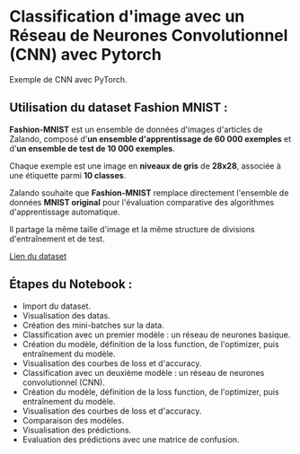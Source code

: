 # Classification d'image avec un Réseau de Neurones Convolutionnel (CNN) avec Pytorch

Exemple de CNN avec PyTorch.

## Utilisation du dataset Fashion MNIST : 

**Fashion-MNIST** est un ensemble de données d'images d'articles de Zalando, composé d'**un ensemble d'apprentissage de 60 000 exemples** et d'**un ensemble de test de 10 000 exemples**.

Chaque exemple est une image en **niveaux de gris** de **28x28**, associée à une étiquette parmi **10 classes**.

Zalando souhaite que **Fashion-MNIST** remplace directement l'ensemble de données **MNIST original** pour l'évaluation comparative des algorithmes d'apprentissage automatique.

Il partage la même taille d'image et la même structure de divisions d'entraînement et de test.

[Lien du dataset](https://www.kaggle.com/datasets/zalando-research/fashionmnist)


## Étapes du Notebook : 
- Import du dataset.
- Visualisation des datas.
- Création des mini-batches sur la data.
- Classification avec un premier modèle : un réseau de neurones basique.
- Création du modèle, définition de la loss function, de l'optimizer, puis entraînement du modèle.
- Visualisation des courbes de loss et d'accuracy.
- Classification avec un deuxième modèle : un réseau de neurones convolutionnel (CNN).
- Création du modèle, définition de la loss function, de l'optimizer, puis entraînement du modèle.
- Visualisation des courbes de loss et d'accuracy.
- Comparaison des modèles.
- Visualisation des prédictions.
- Evaluation des prédictions avec une matrice de confusion.

